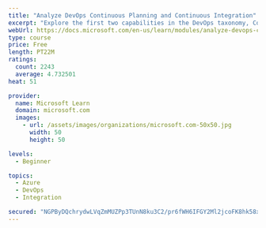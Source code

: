 ```yaml
---
title: "Analyze DevOps Continuous Planning and Continuous Integration"
excerpt: "Explore the first two capabilities in the DevOps taxonomy, Continuous Planning and Continuous Integration."
webUrl: https://docs.microsoft.com/en-us/learn/modules/analyze-devops-continuous-planning-intergration/
type: course
price: Free
length: PT22M
ratings:
  count: 2243
  average: 4.732501
heat: 51

provider:
  name: Microsoft Learn
  domain: microsoft.com
  images:
    - url: /assets/images/organizations/microsoft.com-50x50.jpg
      width: 50
      height: 50

levels:
  - Beginner

topics:
  - Azure
  - DevOps
  - Integration

secured: "NGPByDQchrydwLVqZmMUZPp3TUnN8ku3C2/pr6fWH6IFGY2Ml2jcoFK8hk58xEiIrzFCqmgyxYxL12rA4cL+pTsGmux2xN6mJnOLBx62X0qhb4srL9Ig1KPz/XKMS11WVjEAUnd9dkyGY2PD7wOytyfS7rHN03f0Zh5Whq0qW2kaAZyShY3jFySaXLvXoBiXFLB9ie9dzRQYqbt4Ni10D3o7u4XEiE0fGwXZkH1Bzwm2dJscxXOuPuHIMfZMYkx/TgXGw5QtIWuxoxPQqQhUHdOnp9TW6eJ4bgWAZ4+XMjdIfOMHUGywvu6beM5yWP18mToeqo4sHUY8OkhUBZMewCVMaPrzvF8kEyHW3x+5fTW2EmVlyo8qO37dJtnPCZTdprulZ5U7/9Y0Dh1sLqdqP3o571uG5rBzq9TJeqQu+JY=;spTJKjpmd+djW8OfZhV9cQ=="
---
```


